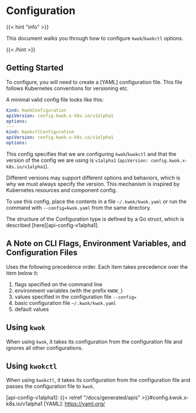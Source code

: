 # Configuration

{{< hint "info" >}}

This document walks you through how to configure `kwok`/`kwokctl` options.

{{< /hint >}}

## Getting Started

To configure, you will need to create a [YAML] configuration file.
This file follows Kubernetes conventions for versioning etc.

A minimal valid config file looks like this:

``` yaml
kind: KwokConfiguration
apiVersion: config.kwok.x-k8s.io/v1alpha1
options:
---
kind: KwokctlConfiguration
apiVersion: config.kwok.x-k8s.io/v1alpha1
options:
```

This config specifies that we are configuring `kwok`/`kwokctl` and that the version of the config we are using is `v1alpha1` (`apiVersion: config.kwok.x-k8s.io/v1alpha1`).

Different versions may support different options and behaviors, which is why we must always specify the version. This mechanism is inspired by Kubernetes resources and component config.

To use this config, place the contents in a file `~/.kwok/kwok.yaml` or run the command with `--config=kwok.yaml` from the same directory.

The structure of the Configuration type is defined by a Go struct, which is described [here][api-config-v1alpha1].

## A Note on CLI Flags, Environment Variables, and Configuration Files

Uses the following precedence order. Each item takes precedence over the item below it:

1. flags specified on the command line
2. environment variables (with the prefix `KWOK_`)
3. values specified in the configuration file `--config=`
4. basic configuration file `~/.kwok/kwok.yaml`
5. default values

## Using `kwok`

When using `kwok`, it takes its configuration from the configuration file and ignores all other configurations.

## Using `kwokctl`

When using `kwokctl`, it takes its configuration from the configuration file and passes the configuration file to `kwok`.

[api-config-v1alpha1]: {{< relref "/docs/generated/apis" >}}#config.kwok.x-k8s.io/v1alpha1
[YAML]: https://yaml.org/
